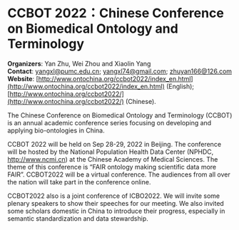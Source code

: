 # CCBOT 2022：Chinese Conference on Biomedical Ontology and Terminology

**Organizers**: Yan Zhu, Wei Zhou and Xiaolin Yang   
**Contact**: yangxl@pumc.edu.cn; yangxl74@gmail.com; zhuyan166@126.com    
**Website**: [http://www.ontochina.org/ccbot2022/index_en.html](http://www.ontochina.org/ccbot2022/index_en.html) (English); [http://www.ontochina.org/ccbot2022/](http://www.ontochina.org/ccbot2022/) (Chinese).    

The Chinese Conference on Biomedical Ontology and Terminology (CCBOT) is an annual academic conference series focusing on developing and applying bio-ontologies in China. 

CCBOT 2022 will be held on Sep 28-29, 2022 in Beijing. The conference will be hosted by the National Population Health Data Center (NPHDC, http://www.ncmi.cn) at the Chinese Academy of Medical Sciences. The theme of this conference is “FAIR ontology making scientific data more FAIR”. CCBOT2022 will be a virtual conference. The audiences from all over the nation will take part in the conference online. 

CCBOT2022 also is a joint conference of ICBO2022. We will invite some plenary speakers to show their speeches for our meeting. We also invited some scholars domestic in China to introduce their progress, especially in semantic standardization and data stewardship.  

